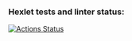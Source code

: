 ### Hexlet tests and linter status:
[![Actions Status](https://github.com/ivann1302/frontend-project-46/actions/workflows/hexlet-check.yml/badge.svg)](https://github.com/ivann1302/frontend-project-46/actions)